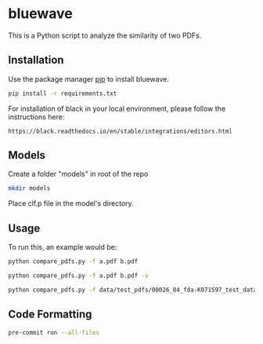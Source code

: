 # bluewave

This is a Python script to analyze the similarity of two PDFs.


## Installation

Use the package manager [pip](https://pip.pypa.io/en/stable/) to install bluewave.

```bash
pip install -r requirements.txt
```
For installation of black in your local environment, please follow the instructions here:
```
https://black.readthedocs.io/en/stable/integrations/editors.html
```

## Models
Create a folder "models" in root of the repo
```bash
mkdir models
```

Place clf.p file in the model's directory.

## Usage
To run this, an example would be:

```bash
python compare_pdfs.py -f a.pdf b.pdf
```

```bash
python compare_pdfs.py -f a.pdf b.pdf -v
```

```bash
python compare_pdfs.py -f data/test_pdfs/00026_04_fda-K071597_test_data.pdf data/test_pdfs/small_test/copied_data.pdf
```

## Code Formatting
```bash
pre-commit run --all-files
```

